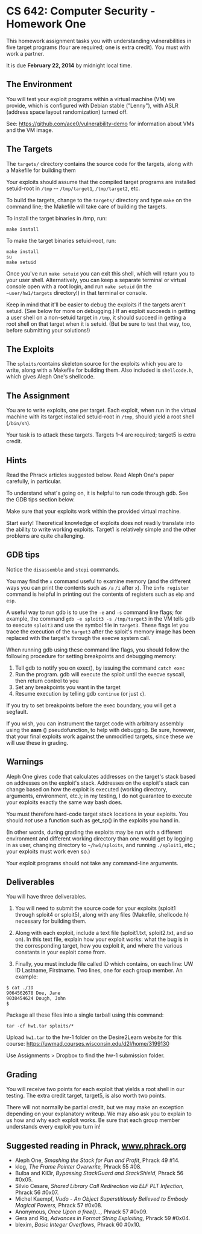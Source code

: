 # CS 642: Computer Security - Homework One

This homework assignment tasks you with understanding vulnerabilities 
in five target programs (four are required; one is extra credit). You must with work a partner.

It is due **February 22, 2014** by midnight local time. 

## The Environment 

You will test your exploit programs within a virtual machine
(VM) we provide, which is configured with Debian stable ("Lenny"), with ASLR (address
space layout randomization) turned off. 

See: https://github.com/ace0/vulnerability-demo for information about VMs and the VM image.

## The Targets

The `targets/` directory contains the source code for the targets, along with a Makefile for building them

Your exploits should assume that the compiled target programs are
installed setuid-root in `/tmp` -- `/tmp/target1`, `/tmp/target2`, etc.

To build the targets, change to the `targets/` directory and type
`make` on the command line; the Makefile will take care of building
the targets.

To install the target binaries in /tmp, run:
```
make install
```

To make the target binaries setuid-root, run:
```
make install
su
make setuid
```
Once you've run `make setuid` you can exit this shell, which will return you to your user
shell.  Alternatively, you can keep a separate terminal or virtual
console open with a root login, and run `make setuid` (in the
`~user/hw1/targets` directory!) in that terminal or console.

Keep in mind that it'll be easier to debug the exploits if the targets
aren't setuid.  (See below for more on debugging.)  If an exploit
succeeds in getting a user shell on a non-setuid target in `/tmp`, it
should succeed in getting a root shell on that target when it is
setuid.  (But be sure to test that way, too, before submitting your
solutions!)

## The Exploits

The `sploits/`contains skeleton
source for the exploits which you are to write, along with a Makefile
for building them.  Also included is `shellcode.h`, which gives Aleph
One's shellcode.

## The Assignment

You are to write exploits, one per target. Each exploit, when run in
the virtual machine with its target installed setuid-root in `/tmp`,
should yield a root shell (`/bin/sh`).

Your task is to attack these targets. Targets 1-4 are required; target5 is extra credit.

## Hints 

Read the Phrack articles suggested below.  Read Aleph One's paper
carefully, in particular.

To understand what's going on, it is helpful to run code through gdb.
See the GDB tips section below.

Make sure that your exploits work within the provided virtual machine.

Start early! Theoretical knowledge of exploits does not readily
translate into the ability to write working exploits. Target1 is
relatively simple and the other problems are quite challenging.

## GDB tips

Notice the `disassemble` and `stepi` commands.

You may find the `x` command useful to examine memory (and the
different ways you can print the contents such as `/a` `/i`
after `x`). The `info register` command is helpful in printing
out the contents of registers such as `ebp` and `esp`.

A useful way to run gdb is to use the `-e` and `-s` command line flags;
for example, the command `gdb -e sploit3 -s /tmp/target3` in the VM
tells gdb to execute `sploit3` and use the symbol file in `target3`.
These flags let you trace the execution of the `target3` after the
sploit's memory image has been replaced with the target's through the
execve system call.

When running gdb using these command line flags, you should follow
the following procedure for setting breakpoints and debugging memory:

1. Tell gdb to notify you on exec(), by issuing the command `catch
   exec`
2. Run the program.  gdb will execute the sploit until the execve
   syscall, then return control to you
3. Set any breakpoints you want in the target
4. Resume execution by telling gdb `continue` (or just `c`).

If you try to set breakpoints before the exec boundary, you will
get a segfault.

If you wish, you can instrument the target code with arbitrary
assembly using the __asm__ () pseudofunction, to help with debugging.
Be sure, however, that your final exploits work against the unmodified
targets, since these we will use these in grading.

## Warnings 

Aleph One gives code that calculates addresses on the target's stack
based on addresses on the exploit's stack.  Addresses on the exploit's
stack can change based on how the exploit is executed (working
directory, arguments, environment, etc.); in my testing, I do not
guarantee to execute your exploits exactly the same way bash does.

You must therefore hard-code target stack locations in your exploits.
You should *not* use a function such as get_sp() in the exploits you
hand in.

(In other words, during grading the exploits may be run with a different
environment and different working directory than one would get by
logging in as user, changing directory to `~/hw1/sploits`, and running
`./sploit1`, etc.; your exploits must work even so.)

Your exploit programs should not take any command-line arguments.

## Deliverables

You will have three deliverables.

1. You will need to submit the source code for your exploits (sploit1 through sploit4 or sploit5), along
    with any files (Makefile, shellcode.h) necessary for building
    them.

1. Along with each exploit, include a text
    file (sploit1.txt, sploit2.txt, and so on). In this text file,
    explain how your exploit works: what the bug is in the
    corresponding target, how you exploit it, and where the various
    constants in your exploit come from.

1. Finally, you must include file called ID which contains, on each line: 
   UW ID Lastname, Firstname. Two lines, one for each group member. An example:
```
$ cat ./ID
9064562678 Doe, Jane
9038454624 Dough, John
$
```

Package all these files into a single tarball using this command:
```
tar -cf hw1.tar sploits/*
```

Upload `hw1.tar` to the hw-1 folder on the Desire2Learn website for this course:
https://uwmad.courses.wisconsin.edu/d2l/home/3199130

Use Assignments > Dropbox to find the hw-1 submission folder.

## Grading 

You will receive two points for each exploit that yields a root shell in our testing. 
The extra credit target, target5, is also worth two points.

There will not normally be partial credit,
but we may make an exception depending on your explanatory writeup.
We may also ask you to explain to us how and why each exploit works.
Be sure that each group member understands every exploit you turn in!


## Suggested reading in Phrack, www.phrack.org

- Aleph One, *Smashing the Stack for Fun and Profit*, Phrack 49 #14.
- klog, *The Frame Pointer Overwrite,* Phrack 55 #08.
- Bulba and Kil3r, *Bypassing StackGuard and StackShield*, Phrack 56 #0x05.
- Silvio Cesare, *Shared Library Call Redirection via ELF PLT Infection,* Phrack 56 #0x07.
- Michel Kaempf, *Vudo - An Object Superstitiously Believed to Embody Magical Powers,* Phrack 57 #0x08.
- Anonymous, *Once Upon a free()...,* Phrack 57 #0x09.
- Gera and Riq, *Advances in Format String Exploiting,* Phrack 59 #0x04.
- blexim, *Basic Integer Overflows,* Phrack 60 #0x10.


